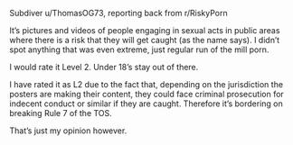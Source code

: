 Subdiver u/ThomasOG73, reporting back from r/RiskyPorn

It’s pictures and videos of people engaging in sexual acts in public areas where there is a risk that they will get caught (as the name says). I didn’t spot anything that was even extreme, just regular run of the mill porn. 

I would rate it Level 2. Under 18’s stay out of there.

I have rated it as L2 due to the fact that, depending on the jurisdiction the posters are making their content, they could face criminal prosecution for indecent conduct or similar if they are caught. Therefore it’s bordering on breaking Rule 7 of the TOS. 

That’s just my opinion however.